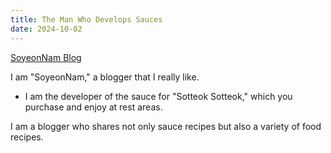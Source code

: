 ```yaml
---
title: The Man Who Develops Sauces
date: 2024-10-02
---
```

[SoyeonNam Blog](https://blog.naver.com/soyonnam)

I am "SoyeonNam," a blogger that I really like.

<!--more-->

- I am the developer of the sauce for "Sotteok Sotteok," which you purchase and enjoy at rest areas.

I am a blogger who shares not only sauce recipes but also a variety of food recipes.

